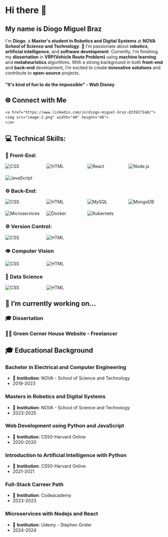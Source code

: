 
# Hi there 👋
## My name is **Diogo Miguel Braz**

I'm **Diogo**, a **Master's student in Robotics and Digital Systems** at **NOVA School of Science and Technology**. 🚀
I’m passionate about **robotics**, **artificial intelligence**, and **software development**. Currently, I'm finishing my **dissertation** in **VRP(Vehicle Route Problem)** using **machine learning** and **metaheuristics** algorithms. With a strong background in both **front-end** and **back-end** development, I’m excited to create **innovative solutions** and contribute to **open-source** projects.

#### "It's kind of fun to do the impossible" - Walt Disney


## 🌐 **Connect with Me**

<div style={display:flex}>
   
    <a href="https://www.linkedin.com/in/diogo-miguel-braz-8339271a0/">
    <img src="image-2.png" width="40" height="40">
    </a>
</div>  


## 💻 Technical Skills: 
###  🌇 **Front-End:**


<div style="display: grid; grid-template-columns: repeat(4, 1fr); gap: 20px;">
  <div>
    <img src="https://img.shields.io/badge/Code-CSS3-green" alt="CSS" />
  </div>
  <div>
    <img src="https://img.shields.io/badge/Code-HTML5-orange" alt="HTML" />
  </div>
  <div>
    <img src="https://img.shields.io/badge/Framework-React-blue" alt="React" />
  </div>
  <div>
    <img src="https://img.shields.io/badge/Framework-TailwindCSS-lightblue" alt="Node.js" /> 
  </div>
  <div>
    <img src="https://img.shields.io/badge/Code-JavaScript-yellow" alt="JavaScript" /> 
  </div>
</div>

###  ⚙️ **Back-End:**


<div style="display: grid; grid-template-columns: repeat(4, 1fr); gap: 20px;">
  <div>
    <img src="https://img.shields.io/badge/Framework-NodeJS-lightgreen" alt="CSS" />
  </div>
  <div>
    <img src="https://img.shields.io/badge/Framework-ExpressJS-green" alt="HTML" />
  </div>
  <div>
    <img src="https://img.shields.io/badge/Database-MySQL-blue" alt="MySQL" />
  </div>
  <div>
    <img src="https://img.shields.io/badge/Database-MongoDB-darkgreen" alt="MongoDB" /> 
  </div>
  <div>
    <img src="https://img.shields.io/badge/Tech-Microservices-white" alt="Microservices" /> 
  </div>
  <div>
    <img src="https://img.shields.io/badge/Tech-Docker-blue" alt="Docker" /> 
  </div>
  <div>
    <img src="https://img.shields.io/badge/Tech-Kubernets-orange" alt="Kubernets" /> 
  </div>
</div>

###  ⚙️ **Version Control:**


<div style="display: grid; grid-template-columns: repeat(4, 1fr); gap: 20px;">
  <div>
    <img src="https://img.shields.io/badge/Tech-Git-lightgreen" alt="CSS" />
  </div>
  <div>
    <img src="https://img.shields.io/badge/Tech-GitHub-purple" alt="HTML" />
  </div>
  
</div>

### 👁️ **Computer Vision**
<div style="display: grid; grid-template-columns: repeat(4, 1fr); gap: 20px;">
  <div>
    <img src="https://img.shields.io/badge/Framework-OpenCV-lightgreen" alt="CSS" />
  </div>
  <div>
    <img src="https://img.shields.io/badge/Framework-YOLO-green" alt="HTML" />
  </div>
  
</div>

### 🧪  **Data Science**
<div style="display: grid; grid-template-columns: repeat(4, 1fr); gap: 20px;">
  <div>
    <img src="https://img.shields.io/badge/Framework-Pandas-yellow" alt="CSS" />
  </div>
  <div>
    <img src="https://img.shields.io/badge/Framework-Numpy-lightblue" alt="HTML" />
  </div>
</div>

## 🔭 I’m currently working on...

  ### 🎓 Dissertation

  ### 👨‍💻 Green Corner House Website - Freelancer

## 🎓 Educational Background
 ### Bachelor in Electrical and Computer Engineering
- 🏫 **Institution**: NOVA - School of Science and Technology
- 2019-2023

### Masters in Robotics and Digital Systems
- 🏫 **Institution**: NOVA - School of Science and Technology
- 2023-2025

### Web Development using Python and JavaScript
- 🏫 **Institution**: CS50-Harvard Online
- 2020-2020

### Introduction to Artificial Intelligence with Python
- 🏫 **Institution**: CS50-Harvard Online
- 2021-2021

### Full-Stack Carreer Path
- 🏫 **Institution**: Codeacademy
- 2023-2023

### Microservices with Nodejs and React  
- 🏫 **Institution**: Udemy - Stephen Grider
- 2024-2024
